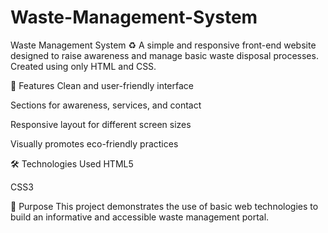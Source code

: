 # Waste-Management-System
Waste Management System ♻️
A simple and responsive front-end website designed to raise awareness and manage basic waste disposal processes. Created using only HTML and CSS.

🌟 Features
Clean and user-friendly interface

Sections for awareness, services, and contact

Responsive layout for different screen sizes

Visually promotes eco-friendly practices

🛠️ Technologies Used
HTML5

CSS3

🎯 Purpose
This project demonstrates the use of basic web technologies to build an informative and accessible waste management portal.

